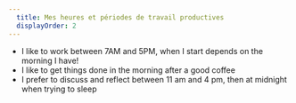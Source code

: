 ```yaml
---
  title: Mes heures et périodes de travail productives
  displayOrder: 2
---
```


- I like to work between 7AM and 5PM, when I start depends on the morning I have!
- I like to get things done in the morning after a good coffee
- I prefer to discuss and reflect between 11 am and 4 pm, then at midnight when trying to sleep
